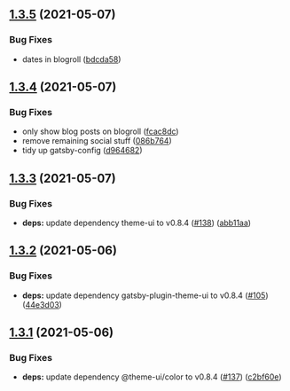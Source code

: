 ## [1.3.5](https://github.com/dds/bosabosa.org/compare/v1.3.4...v1.3.5) (2021-05-07)


### Bug Fixes

* dates in blogroll ([bdcda58](https://github.com/dds/bosabosa.org/commit/bdcda58ad079f0963b13c7e24733cb0a2e3e0aac))



## [1.3.4](https://github.com/dds/bosabosa.org/compare/v1.3.3...v1.3.4) (2021-05-07)


### Bug Fixes

* only show blog posts on blogroll ([fcac8dc](https://github.com/dds/bosabosa.org/commit/fcac8dc75b477657257ea6947add9887ac0e75e8))
* remove remaining social stuff ([086b764](https://github.com/dds/bosabosa.org/commit/086b7643125dbcff587222b95c7c1b6eeb74d7b8))
* tidy up gatsby-config ([d964682](https://github.com/dds/bosabosa.org/commit/d9646828436437e753d345405c9757c9f1fd5ada))



## [1.3.3](https://github.com/dds/bosabosa.org/compare/v1.3.2...v1.3.3) (2021-05-07)


### Bug Fixes

* **deps:** update dependency theme-ui to v0.8.4 ([#138](https://github.com/dds/bosabosa.org/issues/138)) ([abb11aa](https://github.com/dds/bosabosa.org/commit/abb11aa425c7bc71bf9ae09d3fbbbeba0e54d0cc))



## [1.3.2](https://github.com/dds/bosabosa.org/compare/v1.3.1...v1.3.2) (2021-05-06)


### Bug Fixes

* **deps:** update dependency gatsby-plugin-theme-ui to v0.8.4 ([#105](https://github.com/dds/bosabosa.org/issues/105)) ([44e3d03](https://github.com/dds/bosabosa.org/commit/44e3d03419d728e0f167cd8de8e9d05c560e9f9f))



## [1.3.1](https://github.com/dds/bosabosa.org/compare/v1.3.0...v1.3.1) (2021-05-06)


### Bug Fixes

* **deps:** update dependency @theme-ui/color to v0.8.4 ([#137](https://github.com/dds/bosabosa.org/issues/137)) ([c2bf60e](https://github.com/dds/bosabosa.org/commit/c2bf60eae0a304b52dd8d1394ed68685b216e19c))



